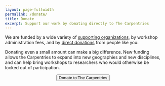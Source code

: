 ```yaml
---
layout: page-fullwidth
permalink: /donate/
title: Donate
excerpt: Support our work by donating directly to The Carpentries
---
```

<p>
  We are funded by a wide variety of <a href="{{site.baseurl}}/scf/partners/">supporting organizations</a>,
  by workshop administration fees,
  and by <a href="https://carpentries.wedid.it">direct donations</a>
  from people like you.
  
 Donating even a small amount can make a big difference. New funding allows the Carpentries to expand into new geographies and new disciplines, and can help bring workshops to researchers who would otherwise be locked out of participation.
 
</p>
<div align="center">
  <a href="https://carpentries.wedid.it">
    <button class="btn">
      Donate to The Carpentries
    </button>
</div>
